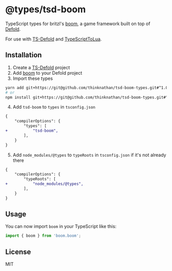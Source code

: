 # @types/tsd-boom

TypeScript types for britzl's [boom](https://github.com/britzl/boom/), a game framework built on top of [Defold](https://defold.com/).

For use with [TS-Defold](https://github.com/ts-defold) and [TypeScriptToLua](https://github.com/TypeScriptToLua).

## Installation

1. Create a [TS-Defold](https://github.com/ts-defold) project
2. Add [boom](https://github.com/britzl/boom/) to your Defold project
3. Import these types

```bash
yarn add git+https://git@github.com/thinknathan/tsd-boom-types.git#^1.0.0 -D
# or
npm install git+https://git@github.com/thinknathan/tsd-boom-types.git#^1.0.0 --save-dev
```

4. Add `tsd-boom` to `types` in `tsconfig.json`

```diff
{
	"compilerOptions": {
		"types": [
+			"tsd-boom",
		],
	}
}
```

5. Add `node_modules/@types` to `typeRoots` in `tsconfig.json` if it's not already there

```diff
{
	"compilerOptions": {
		"typeRoots": [
+			"node_modules/@types",
		],
	}
}
```

## Usage

You can now import `boom` in your TypeScript like this:

```ts
import { boom } from 'boom.boom';
```

## License

MIT
